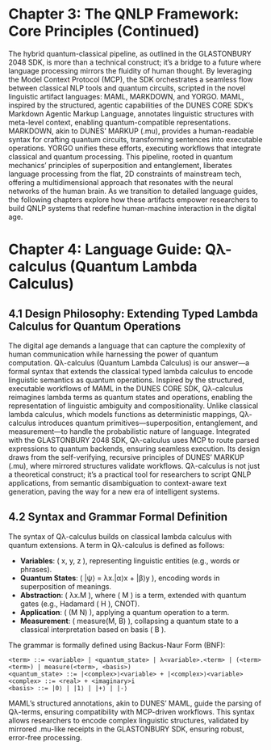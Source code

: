 # Chapter 3: The QNLP Framework: Core Principles (Continued)

The hybrid quantum-classical pipeline, as outlined in the GLASTONBURY 2048 SDK, is more than a technical construct; it’s a bridge to a future where language processing mirrors the fluidity of human thought. By leveraging the Model Context Protocol (MCP), the SDK orchestrates a seamless flow between classical NLP tools and quantum circuits, scripted in the novel linguistic artifact languages: MAML, MARKDOWN, and YORGO. MAML, inspired by the structured, agentic capabilities of the DUNES CORE SDK’s Markdown Agentic Markup Language, annotates linguistic structures with meta-level context, enabling quantum-compatible representations. MARKDOWN, akin to DUNES’ MARKUP (.mu), provides a human-readable syntax for crafting quantum circuits, transforming sentences into executable operations. YORGO unifies these efforts, executing workflows that integrate classical and quantum processing. This pipeline, rooted in quantum mechanics’ principles of superposition and entanglement, liberates language processing from the flat, 2D constraints of mainstream tech, offering a multidimensional approach that resonates with the neural networks of the human brain. As we transition to detailed language guides, the following chapters explore how these artifacts empower researchers to build QNLP systems that redefine human-machine interaction in the digital age.

# Chapter 4: Language Guide: Qλ-calculus (Quantum Lambda Calculus)

## 4.1 Design Philosophy: Extending Typed Lambda Calculus for Quantum Operations
The digital age demands a language that can capture the complexity of human communication while harnessing the power of quantum computation. Qλ-calculus (Quantum Lambda Calculus) is our answer—a formal syntax that extends the classical typed lambda calculus to encode linguistic semantics as quantum operations. Inspired by the structured, executable workflows of MAML in the DUNES CORE SDK, Qλ-calculus reimagines lambda terms as quantum states and operations, enabling the representation of linguistic ambiguity and compositionality. Unlike classical lambda calculus, which models functions as deterministic mappings, Qλ-calculus introduces quantum primitives—superposition, entanglement, and measurement—to handle the probabilistic nature of language. Integrated with the GLASTONBURY 2048 SDK, Qλ-calculus uses MCP to route parsed expressions to quantum backends, ensuring seamless execution. Its design draws from the self-verifying, recursive principles of DUNES’ MARKUP (.mu), where mirrored structures validate workflows. Qλ-calculus is not just a theoretical construct; it’s a practical tool for researchers to script QNLP applications, from semantic disambiguation to context-aware text generation, paving the way for a new era of intelligent systems.

## 4.2 Syntax and Grammar Formal Definition
The syntax of Qλ-calculus builds on classical lambda calculus with quantum extensions. A term in Qλ-calculus is defined as follows:
- **Variables**: \( x, y, z \), representing linguistic entities (e.g., words or phrases).
- **Quantum States**: \( |ψ⟩ = λx.|α⟩x + |β⟩y \), encoding words in superposition of meanings.
- **Abstraction**: \( λx.M \), where \( M \) is a term, extended with quantum gates (e.g., Hadamard \( H \), CNOT).
- **Application**: \( (M N) \), applying a quantum operation to a term.
- **Measurement**: \( measure(M, B) \), collapsing a quantum state to a classical interpretation based on basis \( B \).

The grammar is formally defined using Backus-Naur Form (BNF):
```
<term> ::= <variable> | <quantum_state> | λ<variable>.<term> | (<term> <term>) | measure(<term>, <basis>)
<quantum_state> ::= |<complex>⟩<variable> + |<complex>⟩<variable>
<complex> ::= <real> + <imaginary>i
<basis> ::= |0⟩ | |1⟩ | |+⟩ | |-⟩
```

MAML’s structured annotations, akin to DUNES’ MAML, guide the parsing of Qλ-terms, ensuring compatibility with MCP-driven workflows. This syntax allows researchers to encode complex linguistic structures, validated by mirrored .mu-like receipts in the GLASTONBURY SDK, ensuring robust, error-free processing.
